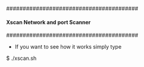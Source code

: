 ########################################
####  Xscan Network and port Scanner ###
########################################

- If you want to see how it works simply type

$ ./xscan.sh



